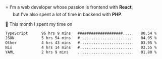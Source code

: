 ⭐ I'm a web developer whose passion is frontend with <b>React</b>,<br/>
&nbsp; &nbsp; &nbsp; but I've also spent a lot of time in backend with <b>PHP</b>.

📅 This month I spent my time on

<!--START_SECTION:waka-->

```txt
TypeScript      96 hrs 9 mins   ####################.....   80.54 %
JSON            5 hrs 54 mins   #........................   04.95 %
Other           4 hrs 43 mins   #........................   03.95 %
Nix             4 hrs 14 mins   #........................   03.55 %
YAML            2 hrs 9 mins    .........................   01.80 %
```

<!--END_SECTION:waka-->
